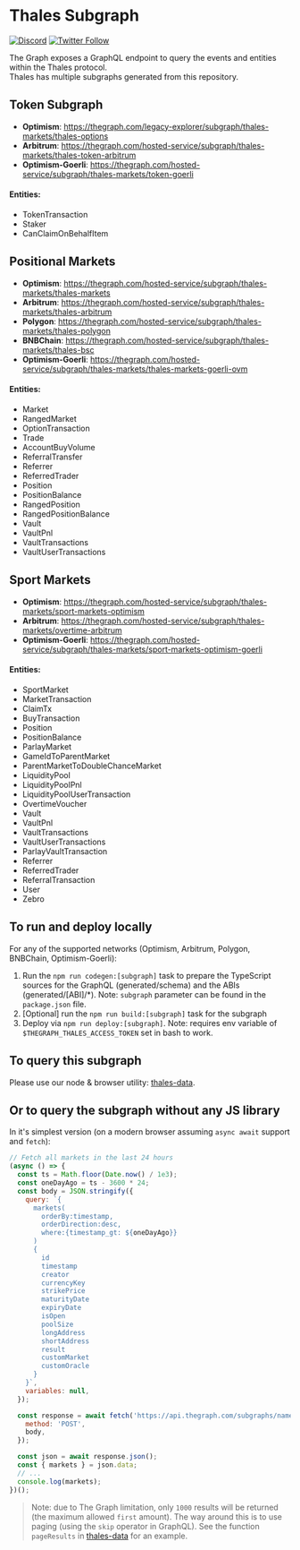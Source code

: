 # Thales Subgraph

[![Discord](https://img.shields.io/discord/906484044915687464.svg?color=768AD4&label=discord&logo=https%3A%2F%2Fdiscordapp.com%2Fassets%2F8c9701b98ad4372b58f13fd9f65f966e.svg)](https://discord.com/invite/rB3AWKwACM)
[![Twitter Follow](https://img.shields.io/twitter/follow/thalesmarket.svg?label=thalesmarket&style=social)](https://twitter.com/thalesmarket)

The Graph exposes a GraphQL endpoint to query the events and entities within the Thales protocol.  
Thales has multiple subgraphs generated from this repository.

## Token Subgraph

- **Optimism**: https://thegraph.com/legacy-explorer/subgraph/thales-markets/thales-options
- **Arbitrum**: https://thegraph.com/hosted-service/subgraph/thales-markets/thales-token-arbitrum
- **Optimism-Goerli**: https://thegraph.com/hosted-service/subgraph/thales-markets/token-goerli

#### Entities:

- TokenTransaction
- Staker
- CanClaimOnBehalfItem

## Positional Markets

- **Optimism**: https://thegraph.com/hosted-service/subgraph/thales-markets/thales-markets
- **Arbitrum**: https://thegraph.com/hosted-service/subgraph/thales-markets/thales-arbitrum
- **Polygon**: https://thegraph.com/hosted-service/subgraph/thales-markets/thales-polygon
- **BNBChain**: https://thegraph.com/hosted-service/subgraph/thales-markets/thales-bsc
- **Optimism-Goerli**: https://thegraph.com/hosted-service/subgraph/thales-markets/thales-markets-goerli-ovm

#### Entities:

- Market
- RangedMarket
- OptionTransaction
- Trade
- AccountBuyVolume
- ReferralTransfer
- Referrer
- ReferredTrader
- Position
- PositionBalance
- RangedPosition
- RangedPositionBalance
- Vault
- VaultPnl
- VaultTransactions
- VaultUserTransactions

## Sport Markets

- **Optimism**: https://thegraph.com/hosted-service/subgraph/thales-markets/sport-markets-optimism
- **Arbitrum**: https://thegraph.com/hosted-service/subgraph/thales-markets/overtime-arbitrum
- **Optimism-Goerli**: https://thegraph.com/hosted-service/subgraph/thales-markets/sport-markets-optimism-goerli

#### Entities:

- SportMarket
- MarketTransaction
- ClaimTx
- BuyTransaction
- Position
- PositionBalance
- ParlayMarket
- GameIdToParentMarket
- ParentMarketToDoubleChanceMarket
- LiquidityPool
- LiquidityPoolPnl
- LiquidityPoolUserTransaction
- OvertimeVoucher
- Vault
- VaultPnl
- VaultTransactions
- VaultUserTransactions
- ParlayVaultTransaction
- Referrer
- ReferredTrader
- ReferralTransaction
- User
- Zebro

## To run and deploy locally

For any of the supported networks (Optimism, Arbitrum, Polygon, BNBChain, Optimism-Goerli):

1. Run the `npm run codegen:[subgraph]` task to prepare the TypeScript sources for the GraphQL (generated/schema) and the ABIs (generated/[ABI]/\*). Note: `subgraph` parameter can be found in the `package.json` file.
2. [Optional] run the `npm run build:[subgraph]` task for the subgraph
3. Deploy via `npm run deploy:[subgraph]`. Note: requires env variable of `$THEGRAPH_THALES_ACCESS_TOKEN` set in bash to work.

## To query this subgraph

Please use our node & browser utility: [thales-data](https://github.com/thales-markets/thales-data).

## Or to query the subgraph without any JS library

In it's simplest version (on a modern browser assuming `async await` support and `fetch`):

```javascript
// Fetch all markets in the last 24 hours
(async () => {
  const ts = Math.floor(Date.now() / 1e3);
  const oneDayAgo = ts - 3600 * 24;
  const body = JSON.stringify({
    query: `{
      markets(
        orderBy:timestamp,
        orderDirection:desc,
        where:{timestamp_gt: ${oneDayAgo}}
      )
      {
        id
        timestamp
        creator
        currencyKey
        strikePrice
        maturityDate
        expiryDate
        isOpen
        poolSize
        longAddress
        shortAddress
        result
        customMarket
        customOracle
      }
    }`,
    variables: null,
  });

  const response = await fetch('https://api.thegraph.com/subgraphs/name/thales-markets/thales-markets', {
    method: 'POST',
    body,
  });

  const json = await response.json();
  const { markets } = json.data;
  // ...
  console.log(markets);
})();
```

> Note: due to The Graph limitation, only `1000` results will be returned (the maximum allowed `first` amount). The way around this is to use paging (using the `skip` operator in GraphQL). See the function `pageResults` in [thales-data](https://github.com/thales-markets/thales-data) for an example.
